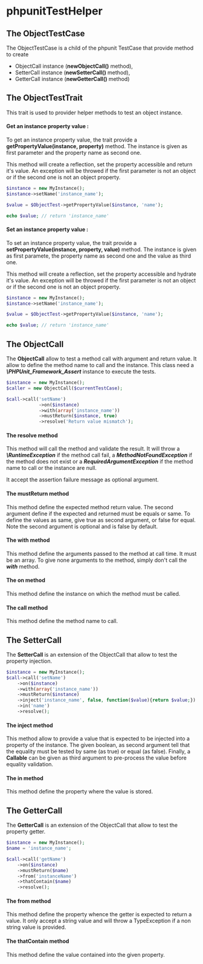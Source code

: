# phpunitTestHelper

## The ObjectTestCase

The ObjectTestCase is a child of the phpunit TestCase that provide method to create

 * ObjectCall instance (**newObjectCall()** method),
 * SetterCall instance (**newSetterCall()** method),
 * GetterCall instance (**newGetterCall()** method)


## The ObjectTestTrait

This trait is used to provider helper methods to test an object instance.

#### Get an instance property value :

To get an instance property value, the trait provide a **getPropertyValue(instance, property)** method. The instance is given as first parameter and the property name as second one.

This method will create a reflection, set the property accessible and return it's value. An exception will be throwed if the first parameter is not an object or if the second one is not an object property.

```php
$instance = new MyInstance();
$instance->setName('instance_name');

$value = $ObjectTest->getPropertyValue($instance, 'name');

echo $value; // return 'instance_name'
```

#### Set an instance property value :

To set an instance property value, the trait provide a **setPropertyValue(instance, property, value)** method. The instance is given as first paramete, the property name as second one and the value as third one.

This method will create a reflection, set the property accessible and hydrate it's value. An exception will be throwed if the first parameter is not an object or if the second one is not an object property.

```php
$instance = new MyInstance();
$instance->setName('instance_name');

$value = $ObjectTest->getPropertyValue($instance, 'name');

echo $value; // return 'instance_name'
```

## The ObjectCall

The **ObjectCall** allow to test a method call with argument and return value. It allow to define the method name to call and the instance. This class need a ***\PHPUnit_Framework_Assert*** instance to execute the tests.

```php
$instance = new MyInstance();
$caller = new ObjectCall($currentTestCase);

$call->call('setName')
            ->on($instance)
            ->with(array('instance_name'))
            ->mustReturn($instance, true)
            ->resolve('Return value mismatch');
```

#### The resolve method

This method will call the method and validate the result. It will throw a ***\RuntimeException*** if the method call fail, a ***MethodNotFoundException*** if the method does not exist or a ***RequiredArgumentException*** if the method name to call or the instance are null.

It accept the assertion failure message as optional argument.

#### The mustReturn method

This method define the expected method return value. The second argument define if the expected and returned must be equals or same. To define the values as same, give true as second argument, or false for equal. Note the second argument is optional and is false by default.

#### The with method

This method define the arguments passed to the method at call time. It must be an array. To give none arguments to the method, simply don't call the ***with*** method. 

#### The on method

This method define the instance on which the method must be called.

#### The call method

This method define the method name to call.

## The SetterCall

The **SetterCall** is an extension of the ObjectCall that allow to test the property injection.

```php
$instance = new MyInstance();
$call->call('setName')
    ->on($instance)
    ->with(array('instance_name'))
    ->mustReturn($instance)
    ->inject('instance_name', false, function($value){return $value;})
    ->in('name')
    ->resolve();
```

#### The inject method

This method allow to provide a value that is expected to be injected into a property of the instance. The given boolean, as second argument tell that the equality must be tested by same (as true) or equal (as false). Finally, a **Callable** can be given as third argument to pre-process the value before equality validation.

#### The in method

This method define the property where the value is stored.

## The GetterCall

The **GetterCall** is an extension of the ObjectCall that allow to test the property getter.

```php
$instance = new MyInstance();
$name = 'instance_name';

$call->call('getName')
    ->on($instance)
    ->mustReturn($name)
    ->from('instanceName')
    ->thatContain($name)
    ->resolve();
```

#### The from method

This method define the property whence the getter is expected to return a value. It only accept a string value and will throw a TypeException if a non string value is provided.

#### The thatContain method

This method define the value contained into the given property.
